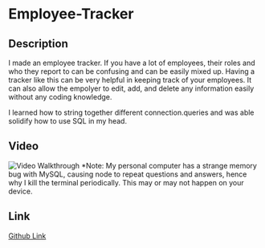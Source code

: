 # Employee-Tracker

## Description
I made an employee tracker. If you have a lot of employees, their roles and who they report to can be confusing and can be easily mixed up. Having a tracker like this can be very helpful in keeping track of your employees. It can also allow the empolyer to edit, add, and delete any information easily without any coding knowledge.

I learned how to string together different connection.queries and was able solidify how to use SQL in my head.

## Video
![Video Walkthrough](https://drive.google.com/file/d/1gximjoKJrrrB3AGf3weoTiZUi4BbQ2r6/view)
*Note: My personal computer has a strange memory bug with MySQL, causing node to repeat questions and answers, hence why I kill the terminal periodically. This may or may not happen on your device.

## Link
<a href="https://aurorabrynn.github.io/employee-tracker/">Github Link</a>